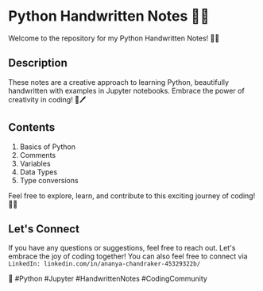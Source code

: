 


# Python Handwritten Notes 📝🐍

Welcome to the repository for my Python Handwritten Notes! 🚀✨

## Description

These notes are a creative approach to learning Python, beautifully handwritten with examples in Jupyter notebooks. Embrace the power of creativity in coding! 🎨🖊️

## Contents

1. Basics of Python
2. Comments
3. Variables
4. Data Types
5. Type conversions

Feel free to explore, learn, and contribute to this exciting journey of coding! 🤝🌟


## Let's Connect

If you have any questions or suggestions, feel free to reach out. Let's embrace the joy of coding together!
You can also feel free to connect via `LinkedIn: linkedin.com/in/ananya-chandraker-45329322b/`

🤗 #Python #Jupyter #HandwrittenNotes #CodingCommunity


